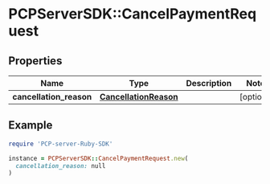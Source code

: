 # PCPServerSDK::CancelPaymentRequest

## Properties

| Name | Type | Description | Notes |
| ---- | ---- | ----------- | ----- |
| **cancellation_reason** | [**CancellationReason**](CancellationReason.md) |  | [optional] |

## Example

```ruby
require 'PCP-server-Ruby-SDK'

instance = PCPServerSDK::CancelPaymentRequest.new(
  cancellation_reason: null
)
```

